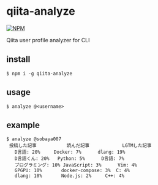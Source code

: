 # qiita-analyze

[![NPM](https://nodei.co/npm/qiita-analyze.png)](https://nodei.co/npm/qiita-analyze/)

Qiita user profile analyzer for CLI

## install

```
$ npm i -g qiita-analyze
```

## usage

```
$ analyze @<username>
```

## example

```
$ analyze @sobaya007
 投稿した記事           読んだ記事            LGTMした記事
   D言語: 20%		Docker: 7%		dlang: 19%
   D言語くん: 20%	Python: 5%		D言語: 7%
   プログラミング: 10%	JavaScript: 3%		Vim: 4%
   GPGPU: 10%		docker-compose: 3%	C: 4%
   dlang: 10%		Node.js: 2%		C++: 4%
```
